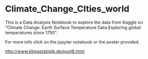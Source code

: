 # Climate_Change_CIties_world

This is a Data Analysis Notebook to explore the data from Kaggle on "Climate Change: Earth Surface Temperature Data Exploring global temperatures since 1750".

For more info click on the jupyter notebook or the poster provided. 

http://www.klimastatistik.de/post8.html


